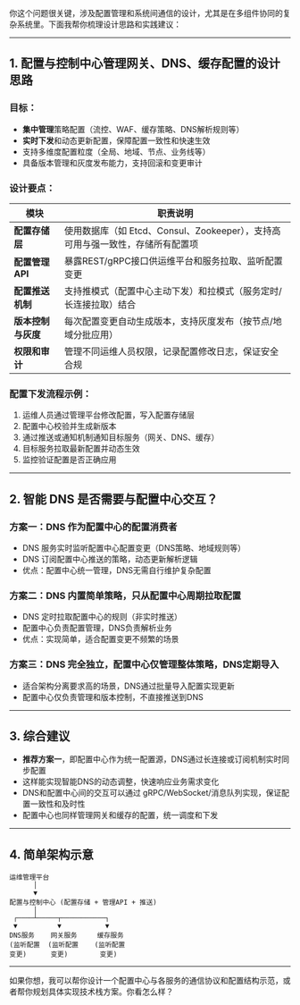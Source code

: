你这个问题很关键，涉及配置管理和系统间通信的设计，尤其是在多组件协同的复杂系统里。下面我帮你梳理设计思路和实践建议：

---

## 1. 配置与控制中心管理网关、DNS、缓存配置的设计思路

### 目标：

* **集中管理**策略配置（流控、WAF、缓存策略、DNS解析规则等）
* **实时下发**和动态更新配置，保障配置一致性和快速生效
* 支持多维度配置粒度（全局、地域、节点、业务线等）
* 具备版本管理和灰度发布能力，支持回滚和变更审计

### 设计要点：

| 模块          | 职责说明                                              |
| ----------- | ------------------------------------------------- |
| **配置存储层**   | 使用数据库（如 Etcd、Consul、Zookeeper），支持高可用与强一致性，存储所有配置项 |
| **配置管理API** | 暴露REST/gRPC接口供运维平台和服务拉取、监听配置变更                    |
| **配置推送机制**  | 支持推模式（配置中心主动下发）和拉模式（服务定时/长连接拉取）结合                 |
| **版本控制与灰度** | 每次配置变更自动生成版本，支持灰度发布（按节点/地域分批应用）                   |
| **权限和审计**   | 管理不同运维人员权限，记录配置修改日志，保证安全合规                        |

### 配置下发流程示例：

1. 运维人员通过管理平台修改配置，写入配置存储层
2. 配置中心校验并生成新版本
3. 通过推送或通知机制通知目标服务（网关、DNS、缓存）
4. 目标服务拉取最新配置并动态生效
5. 监控验证配置是否正确应用

---

## 2. 智能 DNS 是否需要与配置中心交互？

### 方案一：DNS 作为配置中心的配置消费者

* DNS 服务实时监听配置中心配置变更（DNS策略、地域规则等）
* DNS 订阅配置中心推送的策略，动态更新解析逻辑
* 优点：配置中心统一管理，DNS无需自行维护复杂配置

### 方案二：DNS 内置简单策略，只从配置中心周期拉取配置

* DNS 定时拉取配置中心的规则（非实时推送）
* 配置中心负责配置管理，DNS负责解析业务
* 优点：实现简单，适合配置变更不频繁的场景

### 方案三：DNS 完全独立，配置中心仅管理整体策略，DNS定期导入

* 适合架构分离要求高的场景，DNS通过批量导入配置实现更新
* 配置中心仅负责管理和版本控制，不直接推送到DNS

---

## 3. 综合建议

* **推荐方案一**，即配置中心作为统一配置源，DNS通过长连接或订阅机制实时同步配置
* 这样能实现智能DNS的动态调整，快速响应业务需求变化
* DNS和配置中心间的交互可以通过 gRPC/WebSocket/消息队列实现，保证配置一致性和及时性
* 配置中心也同样管理网关和缓存的配置，统一调度和下发

---

## 4. 简单架构示意

```
运维管理平台
      │
      ▼
配置与控制中心 (配置存储 + 管理API + 推送)
      │
 ┌────┴─────┬───────────┐
 ▼          ▼           ▼
DNS服务    网关服务     缓存服务
(监听配置  (监听配置    (监听配置
变更)      变更)        变更)

```

---

如果你想，我可以帮你设计一个配置中心与各服务的通信协议和配置结构示范，或者帮你规划具体实现技术栈方案。你看怎么样？
